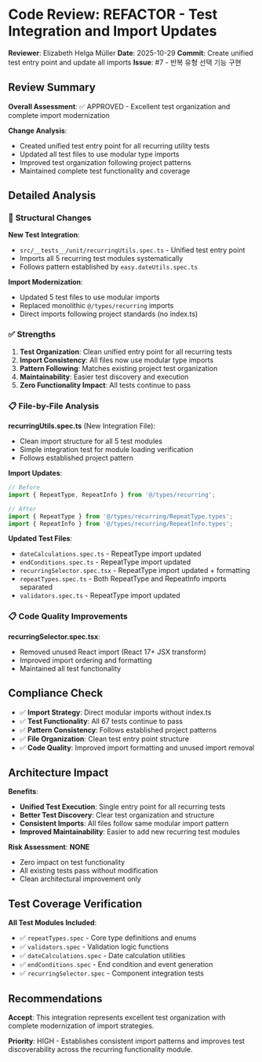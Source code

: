 # Code Review: REFACTOR - Test Integration and Import Updates

**Reviewer**: Elizabeth Helga Müller
**Date**: 2025-10-29
**Commit**: Create unified test entry point and update all imports
**Issue**: #7 - 반복 유형 선택 기능 구현

## Review Summary

**Overall Assessment**: ✅ APPROVED - Excellent test organization and complete import modernization

**Change Analysis**:

- Created unified test entry point for all recurring utility tests
- Updated all test files to use modular type imports
- Improved test organization following project patterns
- Maintained complete test functionality and coverage

## Detailed Analysis

### 🔄 **Structural Changes**

**New Test Integration**:

- `src/__tests__/unit/recurringUtils.spec.ts` - Unified test entry point
- Imports all 5 recurring test modules systematically
- Follows pattern established by `easy.dateUtils.spec.ts`

**Import Modernization**:

- Updated 5 test files to use modular imports
- Replaced monolithic `@/types/recurring` imports
- Direct imports following project standards (no index.ts)

### ✅ **Strengths**

1. **Test Organization**: Clean unified entry point for all recurring tests
2. **Import Consistency**: All files now use modular type imports
3. **Pattern Following**: Matches existing project test organization
4. **Maintainability**: Easier test discovery and execution
5. **Zero Functionality Impact**: All tests continue to pass

### 📋 **File-by-File Analysis**

**recurringUtils.spec.ts** (New Integration File):

- Clean import structure for all 5 test modules
- Simple integration test for module loading verification
- Follows established project pattern

**Import Updates**:

```typescript
// Before
import { RepeatType, RepeatInfo } from '@/types/recurring';

// After
import { RepeatType } from '@/types/recurring/RepeatType.types';
import { RepeatInfo } from '@/types/recurring/RepeatInfo.types';
```

**Updated Test Files**:

- `dateCalculations.spec.ts` - RepeatType import updated
- `endConditions.spec.ts` - RepeatType import updated
- `recurringSelector.spec.tsx` - RepeatType import updated + formatting
- `repeatTypes.spec.ts` - Both RepeatType and RepeatInfo imports separated
- `validators.spec.ts` - RepeatType import updated

### 📋 **Code Quality Improvements**

**recurringSelector.spec.tsx**:

- Removed unused React import (React 17+ JSX transform)
- Improved import ordering and formatting
- Maintained all test functionality

## Compliance Check

- ✅ **Import Strategy**: Direct modular imports without index.ts
- ✅ **Test Functionality**: All 67 tests continue to pass
- ✅ **Pattern Consistency**: Follows established project patterns
- ✅ **File Organization**: Clean test entry point structure
- ✅ **Code Quality**: Improved import formatting and unused import removal

## Architecture Impact

**Benefits**:

- **Unified Test Execution**: Single entry point for all recurring tests
- **Better Test Discovery**: Clear test organization and structure
- **Consistent Imports**: All files follow same modular import pattern
- **Improved Maintainability**: Easier to add new recurring test modules

**Risk Assessment**: **NONE**

- Zero impact on test functionality
- All existing tests pass without modification
- Clean architectural improvement only

## Test Coverage Verification

**All Test Modules Included**:

- ✅ `repeatTypes.spec` - Core type definitions and enums
- ✅ `validators.spec` - Validation logic functions
- ✅ `dateCalculations.spec` - Date calculation utilities
- ✅ `endConditions.spec` - End condition and event generation
- ✅ `recurringSelector.spec` - Component integration tests

## Recommendations

**Accept**: This integration represents excellent test organization with complete modernization of import strategies.

**Priority**: HIGH - Establishes consistent import patterns and improves test discoverability across the recurring functionality module.
